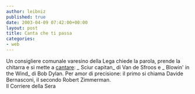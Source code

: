 ```yaml
---
author: leibniz
published: true
date: 2003-04-09 07:42:00+00:00
layout: post
title: Canta che ti passa
categories:
- web
---
```

Un consigliere comunale varesino della Lega chiede la parola, prende la chitarra e si mette a  [   cantare](http://www.corriere.it/edicola/index.jsp?path=POLITICA&doc=COOP):  _ Sciur capitan_ di Van de Sfroos e  _ Blowin' in the Wind_ di Bob Dylan. Per amor di precisione: il primo si chiama Davide Bernasconi, il secondo Robert Zimmerman.   
Il Corriere della Sera
